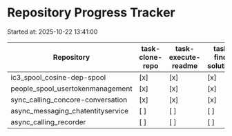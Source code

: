 # Repository Progress Tracker

Started at: 2025-10-22 13:41:00

| Repository | task-clone-repo | task-execute-readme | task-find-solutions | task-process-solutions |
|---|---|---|---|---|
| ic3_spool_cosine-dep-spool | [x] | [x] | [x] | [x] |
| people_spool_usertokenmanagement | [x] | [x] | [x] | [x] |
| sync_calling_concore-conversation | [x] | [x] | [x] | [ ] |
| async_messaging_chatentityservice | [ ] | [ ] | [ ] | [ ] |
| async_calling_recorder | [ ] | [ ] | [ ] | [ ] |